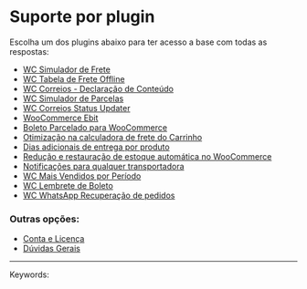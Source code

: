# Suporte por plugin

Escolha um dos plugins abaixo para ter acesso a base com todas as respostas:

-   [WC Simulador de Frete](http://ajuda.fernandoacosta.net/container/show/16205)
-   [WC Tabela de Frete Offline](http://ajuda.fernandoacosta.net/container/show/16212)
-   [WC Correios - Declaração de Conteúdo](http://ajuda.fernandoacosta.net/container/show/16220)
-   [WC Simulador de Parcelas](http://ajuda.fernandoacosta.net/container/show/16213)
-   [WC Correios Status Updater](http://ajuda.fernandoacosta.net/container/show/16221)
-   [WooCommerce Ebit](http://ajuda.fernandoacosta.net/container/show/16211)
-   [Boleto Parcelado para WooCommerce](http://ajuda.fernandoacosta.net/container/show/16215)
-   [Otimização na calculadora de frete do Carrinho](http://ajuda.fernandoacosta.net/container/show/16218)
-   [Dias adicionais de entrega por produto](http://ajuda.fernandoacosta.net/container/show/16216)
-   [Redução e restauração de estoque automática no WooCommerce](http://ajuda.fernandoacosta.net/container/show/16219)
-   [Notificações para qualquer transportadora](http://ajuda.fernandoacosta.net/container/show/16217)
-   [WC Mais Vendidos por Período](http://ajuda.fernandoacosta.net/container/show/16521)
-   [WC Lembrete de Boleto](http://ajuda.fernandoacosta.net/container/show/18997)
-   [WC WhatsApp Recuperação de pedidos](http://ajuda.fernandoacosta.net/container/show/21889)

### Outras opções:

-   [Conta e Licença](http://ajuda.fernandoacosta.net/container/show/16223)
-   [Dúvidas Gerais](http://ajuda.fernandoacosta.net/container/show/16206)

___

Keywords: